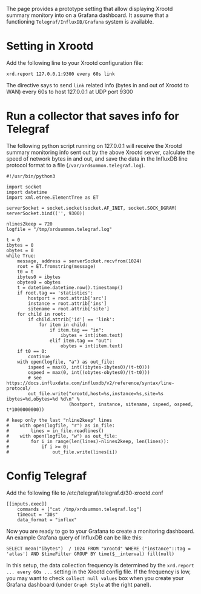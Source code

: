 The page provides a prototype setting that allow displaying Xrootd summary monitory into on a Grafana
dashboard. It assume that a functioning `Telegraf/InfluxDB/Grafana` system is available. 

# Setting in Xrootd

Add the following line to your Xrootd configuration file:
```
xrd.report 127.0.0.1:9300 every 60s link
```
The directive says to send `link` related info (bytes in and out of Xrootd to WAN) every 60s to host 127.0.0.1 
at UDP port 9300

# Run a collector that saves info for Telegraf

The following python script running on 127.0.0.1 will receive the Xrootd summary monitoring info sent out by
the above Xrootd server, calculate the speed of network bytes in and out, and save the data in the 
InfluxDB line protocol format to a file (`/var/xrdsummon.telegraf.log`).
```
#!/usr/bin/python3

import socket
import datetime
import xml.etree.ElementTree as ET

serverSocket = socket.socket(socket.AF_INET, socket.SOCK_DGRAM)
serverSocket.bind(('', 9300))

nlines2keep = 720
logfile = "/tmp/xrdsummon.telegraf.log"

t = 0
ibytes = 0
obytes = 0
while True:
    message, address = serverSocket.recvfrom(1024)
    root = ET.fromstring(message)
    t0 = t 
    ibytes0 = ibytes 
    obytes0 = obytes 
    t = datetime.datetime.now().timestamp()
    if root.tag == 'statistics':
        hostport = root.attrib['src']
        instance = root.attrib['ins']
        sitename = root.attrib['site']
    for child in root:
        if child.attrib['id'] == 'link':
            for item in child:
                if item.tag == "in":
                    ibytes = int(item.text)
                elif item.tag == "out":
                    obytes = int(item.text)
    if t0 == 0:
        continue
    with open(logfile, "a") as out_file:
        ispeed = max(0, int((ibytes-ibytes0)/(t-t0)))
        ospeed = max(0, int((obytes-obytes0)/(t-t0)))
        # see https://docs.influxdata.com/influxdb/v2/reference/syntax/line-protocol/
        out_file.write("xrootd,host=%s,instance=%s,site=%s ibytes=%d,obytes=%d %d\n" %
                       (hostport, instance, sitename, ispeed, ospeed, t*1000000000))

# keep only the last "nline2keep" lines
#    with open(logfile, "r") as in_file:
#        lines = in_file.readlines()
#    with open(logfile, "w") as out_file:
#        for i in range(len(lines)-nlines2keep, len(lines)):
#            if i >= 0:
#                out_file.write(lines[i])
```

# Config Telegraf

Add the following file to /etc/telegraf/telegraf.d/30-xrootd.conf
```
[[inputs.exec]]
    commands = ["cat /tmp/xrdsummon.telegraf.log"]
    timeout = "30s"
    data_format = "influx"
```

Now you are ready to go to your Grafana to create a monitoring dashboard. An example Grafana query of InfluxDB 
can be like this:
```
SELECT mean("ibytes")  / 1024 FROM "xrootd" WHERE ("instance"::tag = 'atlas') AND $timeFilter GROUP BY time($__interval) fill(null)
```

In this setup, the data collection
frequency is determined by the `xrd.report ... every 60s ...` setting in the Xrootd config file. If the frequency
is low, you may want to check `collect null values` box when you create your Grafana dashboard (under 
`Graph Style` at the right panel).


